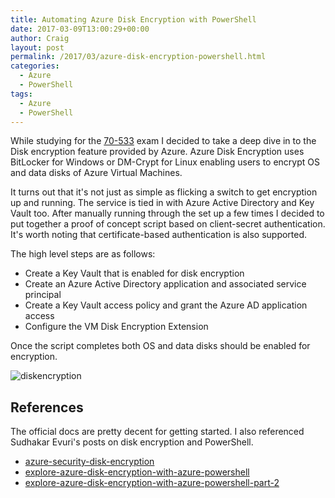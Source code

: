 ```yaml
---
title: Automating Azure Disk Encryption with PowerShell
date: 2017-03-09T13:00:29+00:00
author: Craig
layout: post
permalink: /2017/03/azure-disk-encryption-powershell.html
categories:
  - Azure
  - PowerShell
tags:
  - Azure
  - PowerShell
---
```


While studying for the [70-533](https://www.microsoft.com/en-gb/learning/exam-70-533.aspx) exam I decided to take a deep dive in to the Disk encryption feature provided by Azure. Azure Disk Encryption uses BitLocker for Windows or DM-Crypt for Linux enabling users to encrypt OS and data disks of Azure Virtual Machines.

It turns out that it's not just as simple as flicking a switch to get encryption up and running. The service is tied in with Azure Active Directory and Key Vault too. After manually running through the set up a few times I decided to put together a proof of concept script based on client-secret authentication. It's worth noting that certificate-based authentication is also supported.

<!--more-->

The high level steps are as follows:

* Create a Key Vault that is enabled for disk encryption
* Create an Azure Active Directory application and associated service principal
* Create a Key Vault access policy and grant the Azure AD application access
* Configure the VM Disk Encryption Extension

<script src="https://gist.github.com/chelnak/c9927cad3fbd61e5fc50263ed31374cd.js"></script>

Once the script completes both OS and data disks should be enabled for encryption.

![diskencryption](diskencryption.png)

## References

The official docs are pretty decent for getting started. I also referenced Sudhakar Evuri's posts on disk encryption and PowerShell.

* [azure-security-disk-encryption](https://docs.microsoft.com/en-us/azure/security/azure-security-disk-encryption)
* [explore-azure-disk-encryption-with-azure-powershell](https://blogs.msdn.microsoft.com/azuresecurity/2015/11/16/explore-azure-disk-encryption-with-azure-powershell)
* [explore-azure-disk-encryption-with-azure-powershell-part-2](https://blogs.msdn.microsoft.com/azuresecurity/2015/11/21/explore-azure-disk-encryption-with-azure-powershell-part-2)
